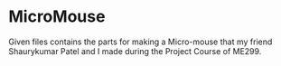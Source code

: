 # MicroMouse
Given files contains the parts for making a Micro-mouse that my friend Shaurykumar Patel and I made during the Project Course of ME299.
